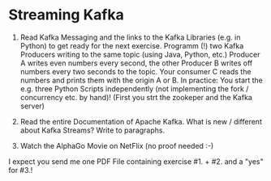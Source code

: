 # Streaming Kafka

1. Read Kafka Messaging and the links to the Kafka Libraries (e.g. in Python) to get ready for the next exercise.
Programm (!) two Kafka Producers writing to the same topic (using Java, Python, etc.)
Producer A writes even numbers every second, the other Producer B writes off numbers every two seconds to the topic.
Your consumer C reads the numbers and prints them with the origin A or B.
In practice: You start the e.g. three Python Scripts independently (not implementing the fork / concurrency etc. by hand)! (First you strt the zookeper and the Kafka server)

2. Read the entire Documentation of Apache Kafka.
What is new / different about Kafka Streams? Write to paragraphs.

3. Watch the AlphaGo Movie on NetFlix (no proof needed :-)

I expect you send me one PDF File containing exercise #1. + #2. and a "yes" for #3.!
